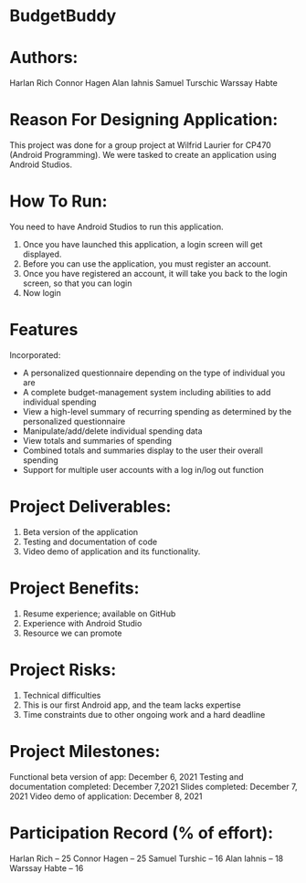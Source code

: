 # BudgetBuddy
 
# Authors:
Harlan Rich
Connor Hagen
Alan Iahnis
Samuel Turschic
Warssay Habte

# Reason For Designing Application:
This project was done for a group project at Wilfrid Laurier for CP470 (Android Programming).
We were tasked to create an application using Android Studios.

# How To Run:
You need to have Android Studios to run this application.
1. Once you have launched this application, a login screen will get displayed.
2. Before you can use the application, you must register an account.
3. Once you have registered an account, it will take you back to the login screen, so that you can login
4. Now login

# Features
Incorporated:
- A personalized questionnaire depending on the type of individual you are
- A complete budget-management system including abilities to add individual spending
- View a high-level summary of recurring spending as determined by the personalized questionnaire
- Manipulate/add/delete individual spending data
- View totals and summaries of spending
- Combined totals and summaries display to the user their overall spending
- Support for multiple user accounts with a log in/log out function

# Project Deliverables:
1. Beta version of the application
2. Testing and documentation of code
3. Video demo of application and its functionality.

# Project Benefits:
1. Resume experience; available on GitHub
2. Experience with Android Studio
3. Resource we can promote

# Project Risks: 
1. Technical difficulties
2. This is our first Android app, and the team lacks expertise
3. Time constraints due to other ongoing work and a hard deadline

# Project Milestones: 
Functional beta version of app: December 6, 2021
Testing and documentation completed: December 7,2021
Slides completed: December 7, 2021
Video demo of application: December 8, 2021

# Participation Record (% of effort):
Harlan Rich – 25
Connor Hagen – 25
Samuel Turshic – 16
Alan Iahnis – 18
Warssay Habte – 16
